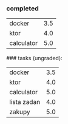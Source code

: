 ### completed
<table cellspacing="0" cellpadding="0">
  <tr>
    <td>docker</td>
    <td>3.5</td>
  </tr>
  <tr>
    <td>ktor</td>
    <td>4.0</td>
  </tr>
  <tr>
    <td>calculator</td>
    <td>5.0</td>
  </tr>
</table>
### tasks (ungraded):
<table cellspacing="0" cellpadding="0">
  <tr>
    <td>docker</td>
    <td>3.5</td>
  </tr>
  <tr>
    <td>ktor</td>
    <td>4.0</td>
  </tr>
  <tr>
    <td>calculator</td>
    <td>5.0</td>
  </tr>
  <tr>
    <td>lista zadan</td>
    <td>4.0</td>
  </tr>
  <tr>
    <td>zakupy</td>
    <td>5.0</td>
  </tr>
</table>

